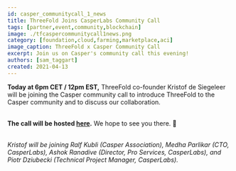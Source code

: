 ```yaml
---
id: casper_communitycall_1_news
title: ThreeFold Joins CasperLabs Community Call
tags: [partner,event,community,blockchain]
image: ./tfcaspercommunitycall1news.png
category: [foundation,cloud,farming,marketplace,aci]
image_caption: ThreeFold x Casper Community Call
excerpt: Join us on Casper's community call this evening!
authors: [sam_taggart]
created: 2021-04-13
---
```


**Today at 6pm CET / 12pm EST,** ThreeFold co-founder Kristof de Siegeleer will be joining the Casper community call to introduce ThreeFold to the Casper community and to discuss our collaboration.
<br/>
<br/>

**The call will be hosted [here](https://www.youtube.com/watch?v=WYrARTeY3cY).** We hope to see you there. 🙏
<br/>
<br/>

*Kristof will be joining Ralf Kubli (Casper Association), Medha Parlikar (CTO, CasperLabs), Ashok Ranadive (Director, Pro Services, CasperLabs), and Piotr Dziubecki (Technical Project Manager, CasperLabs).*